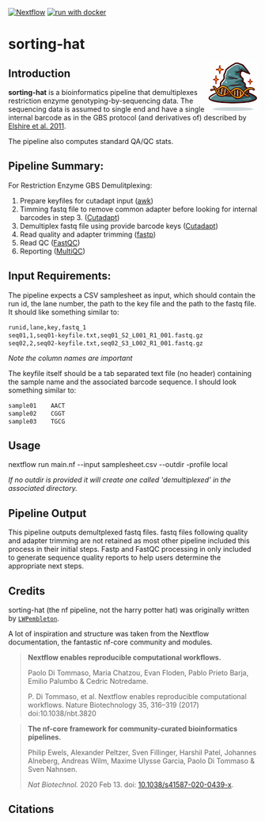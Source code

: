 [![Nextflow](https://img.shields.io/badge/nextflow%20DSL2-%E2%89%A522.10.1-23aa62.svg)](https://www.nextflow.io/)
[![run with docker](https://img.shields.io/badge/run%20with-docker-0db7ed?labelColor=000000&logo=docker)](https://www.docker.com/)

# sorting-hat
<img align="right" src="docs/images/sorting-hat.jpg" height="100">


## Introduction

**sorting-hat** is a bioinformatics pipeline that demultiplexes restriction enzyme genotyping-by-sequencing data.
The sequencing data is assumed to single end and have a single internal barcode as in the GBS protocol (and derivatives of) described by [Elshire et al. 2011](https://doi.org/10.1371/journal.pone.0019379).

The pipeline also computes standard QA/QC stats.


## Pipeline Summary:

For Restriction Enzyme GBS Demulitplexing:
1. Prepare keyfiles for cutadapt input ([awk](https://www.gnu.org/software/gawk/manual/gawk.html))
2. Timming fastq file to remove common adapter before looking for internal barcodes in step 3. ([Cutadapt](https://cutadapt.readthedocs.io/en/stable/))
3. Demultiplex fastq file using provide barcode keys ([Cutadapt](https://cutadapt.readthedocs.io/en/stable/))
4. Read quality and adapter trimming ([fastp](https://github.com/OpenGene/fastp))
5. Read QC ([FastQC](https://www.bioinformatics.babraham.ac.uk/projects/fastqc/))
6. Reporting ([MultiQC](https://multiqc.info/))

## Input Requirements:
The pipeline expects a CSV samplesheet as input, which should contain the run id, the lane number, the path to the key file and the path to the fastq file. It should like something similar to:

```csv
runid,lane,key,fastq_1
seq01,1,seq01-keyfile.txt,seq01_S2_L001_R1_001.fastq.gz
seq02,2,seq02-keyfile.txt,seq02_S3_L002_R1_001.fastq.gz
```

*Note the column names are important*

The keyfile itself should be a tab separated text file (no header) containing the sample name and the associated barcode sequence. I should look something similar to:

```text
sample01    AACT
sample02    CGGT
sample03    TGCG
```


## Usage

nextflow run main.nf --input samplesheet.csv --outdir <OUTDIR> -profile local

*If no outdir is provided it will create one called 'demultiplexed' in the associated directory.*

## Pipeline Output

This pipeline outputs demultplexed fastq files. fastq files following quality and adapter trimming are not retained as most other pipeline included this process in their initial steps. Fastp and FastQC processing in only included to generate sequence quality reports to help users determine the appropriate next steps.

## Credits

sorting-hat (the nf pipeline, not the harry potter hat) was originally written by [`LWPembleton`](https://github.com:lpembleton).

A lot of inspiration and structure was taken from the Nextflow documentation, the fantastic nf-core community and modules.

> **Nextflow enables reproducible computational workflows.**
> 
> Paolo Di Tommaso, Maria Chatzou, Evan Floden, Pablo Prieto Barja, Emilio Palumbo & Cedric Notredame.
> 
> P. Di Tommaso, et al. Nextflow enables reproducible computational workflows. Nature Biotechnology 35, 316–319 (2017) doi:10.1038/nbt.3820

> **The nf-core framework for community-curated bioinformatics pipelines.**
>
> Philip Ewels, Alexander Peltzer, Sven Fillinger, Harshil Patel, Johannes Alneberg, Andreas Wilm, Maxime Ulysse Garcia, Paolo Di Tommaso & Sven Nahnsen.
>
> _Nat Biotechnol._ 2020 Feb 13. doi: [10.1038/s41587-020-0439-x](https://dx.doi.org/10.1038/s41587-020-0439-x).



## Citations

